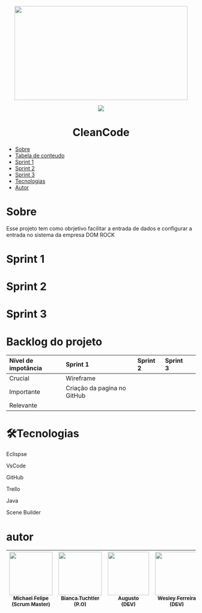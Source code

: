    <p align="center">
   <img width="460" height="250" src="https://user-images.githubusercontent.com/90359981/160683241-abb89638-7e50-4e79-ad53-32c9b94cf682.png">
   </p>
  
  
 <p align="center">
<img src="http://img.shields.io/static/v1?label=STATUS&message=EM%20DESENVOLVIMENTO&color=GREEN&style=for-the-badge">
</p>



  <h1 align="center">CleanCode</h1>
 

* [Sobre](#Sobre)
* [Tabela de conteudo](#tabela-de-conteudo)
* [Sprint 1](#Sprint-1)
* [Sprint 2](#Sprint-2)
* [Sprint 3](#Sprint-3)
* [Tecnologias](#Tecnologias)
* [Autor](#autor)


# Sobre
<p> Esse projeto tem como obrjetivo facilitar a entrada de dados e configurar a entrada no sistema da empresa DOM ROCK </p>


# Sprint 1

# Sprint 2

# Sprint 3


<h1 align="Left">Backlog do projeto</h1>


|Nível de impotância|Sprint 1|Sprint 2|Sprint 3||
|:------------------|:-------|:-------|:-------|---------|
|Crucial            |Wireframe| | | |
|Importante|Criação da pagina no GitHub| | ||
|Relevante|| |||

	


# 🛠️Tecnologias

<p>Eclispse</>
<p>VsCode</>
<p>GitHub</>
<p>Trello</>
<p>Java</>
<p>Scene Builder</>




# autor

                                                                          
| [<img src="" width=115><br><sub>Michael Felipe<br>(Scrum Master)</sub>](https://github.com/Michaelfss)  | [<img src="https://user-images.githubusercontent.com/90359981/161455893-67940531-5d41-4ec2-81af-16be732d3e50.jpeg" width=115><br><sub>Bianca Tuchtler<br>(P.O)</sub>](https://github.com/biancatuchtler) |  [<img src="https://user-images.githubusercontent.com/90359981/161459311-b8526557-1ce4-4c58-b1ac-1f2d310c9886.jpeg" width=110 height="115"><br><sub>Augusto<br>(DEV)</sub>](https://github.com/MrZeroLeft) |  [<img src="" width=115><br><sub>Wesley Ferreira<br>(DEV)</sub>](https://github.com/weeesferreira) |
| :---: | :---: | :---: | :---: |

